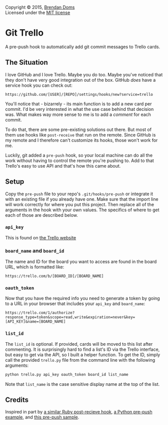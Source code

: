 Copyright &copy; 2015, [Brendan Doms](http://www.bdoms.com/)  
Licensed under the [MIT license](http://www.opensource.org/licenses/MIT)  


# Git Trello

A pre-push hook to automatically add git commit messages to Trello cards.


## The Situation

I love GitHub and I love Trello. Maybe you do too.
Maybe you've noticed that they don't have very good integration out of the box.
GitHub *does* have a service hook you can check out:

`https://github.com/[USER]/[REPO]/settings/hooks/new?service=trello`

You'll notice that - bizarrely - its main function is to add a new card per commit.
I'd be very interested in what the use case behind that decision was.
What makes way more sense to me is to add a *comment* for each commit.

To do that, there are some pre-existing solutions out there.
But most of them use hooks like `post-receive` that run on the remote.
Since GitHub is my remote and I therefore can't customize its hooks, those won't work for me.

Luckily, git added a `pre-push` hook,
so your local machine can do all the work without having to control the remote you're pushing to.
Add to that Trello's easy to use API and that's how this came about.


## Setup

Copy the `pre-push` file to your repo's `.git/hooks/pre-push`
or integrate it with an existing file if you already have one.
Make sure that the import line will work correctly for where you put this project.
Then replace all of the arguments in the hook with your own values.
The specifics of where to get each of those are described below.

### `api_key`

This is found on [the Trello website](https://trello.com/app-key)

### `board_name` and `board_id`

The name and ID for the board you want to access are found in the board URL, which is formatted like:

```
https://trello.com/b/[BOARD_ID]/[BOARD_NAME]
```

### `oauth_token`

Now that you have the required info you need to generate a token
by going to a URL in your browser that includes your `api_key` and `board_name`:

`https://trello.com/1/authorize?response_type=token&scope=read,write&expiration=never&key=[API_KEY]&name=[BOARD_NAME]`

### `list_id`

The `list_id` is optional. If provided, cards will be moved to this list after commenting.
It is surprisingly hard to find a list's ID via the Trello interface,
but easy to get via the API, so I built a helper function.
To get the ID, simply call the provided `trello.py` file from the command line with the following arguments:

```bash
python trello.py api_key oauth_token board_id list_name
```

Note that `list_name` is the case sensitive display name at the top of the list.


## Credits

Inspired in part by [a similar Ruby post-recieve hook](https://github.com/zmilojko/git-trello),
[a Python pre-push example](http://axialcorps.com/2014/06/03/preventing-errant-git-pushes-with-a-pre-push-hook/),
and [this pre-push sample](https://github.com/raven/git-prepush-recipes/blob/master/pre-push.sample).
